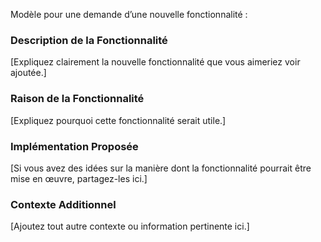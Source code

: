 Modèle pour une demande d’une nouvelle fonctionnalité :
### Description de la Fonctionnalité
 [Expliquez clairement la nouvelle fonctionnalité que vous aimeriez voir ajoutée.] 
### Raison de la Fonctionnalité
 [Expliquez pourquoi cette fonctionnalité serait utile.] 
### Implémentation Proposée
 [Si vous avez des idées sur la manière dont la fonctionnalité pourrait être mise en œuvre, partagez-les ici.] 
### Contexte Additionnel
 [Ajoutez tout autre contexte ou information pertinente ici.]
